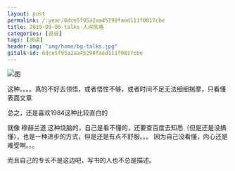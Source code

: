 ```yaml
---
layout: post
permalink: /:year/6dce5f95a2aa45298faed111f0817cbe
title: 2019-09-09-talks-人间失格
categories: [说说]
tags: [阅读]
header-img: "img/home/bg-talks.jpg"
gitalk-id: 6dce5f95a2aa45298faed111f0817cbe
---
```




![图](http://image.linxingyang.net/image/T-talks/image/2019/books/rjsg.jpg)

这种。。。。真的不好去领悟，或者悟性不够，或者时间不足无法细细揣摩，只看懂表面文章

总之，还是喜欢1984这种比较直白的

就像 穆赫兰道 这种烧脑的，自己是看不懂的，还要查百度去知悉（但是还是没搞懂），也是一种进步的方式，但是还是有点不舒服。。。
因为自己没看懂，内心还是难受啊。。。

而且自己的专长不是这边吧，写书的人也不总是描述。

